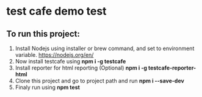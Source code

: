 # test cafe demo test

## To run this project:


1. Install Nodejs using installer or brew command, and set to environment variable.
  https://nodejs.org/en/
2. Now install testcafe using
  **npm i -g testcafe**
3. Install reporter for html reporting (Optional)
  **npm i -g testcafe-reporter-html**
5. Clone this project and go to project path and run
  **npm i --save-dev**
5. Finaly run using 
  **npm test**

